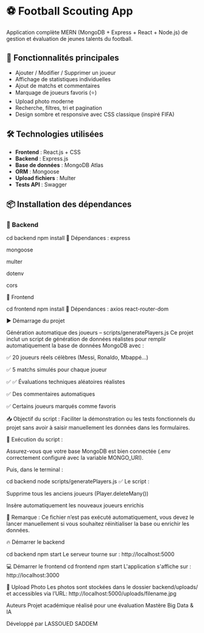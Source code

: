 # ⚽ Football Scouting App

Application complète MERN (MongoDB + Express + React + Node.js) de gestion et évaluation de jeunes talents du football.


## 🚀 Fonctionnalités principales

- Ajouter / Modifier / Supprimer un joueur
- Affichage de statistiques individuelles
- Ajout de matchs et commentaires
- Marquage de joueurs favoris (⭐)
- Upload photo moderne
- Recherche, filtres, tri et pagination
- Design sombre et responsive avec CSS classique (inspiré FIFA)

## 🛠️ Technologies utilisées

- **Frontend** : React.js + CSS
- **Backend** : Express.js
- **Base de données** : MongoDB Atlas
- **ORM** : Mongoose
- **Upload fichiers** : Multer
- **Tests API** : Swagger

## 📦 Installation des dépendances

### 🔧 Backend

cd backend
npm install
📄 Dépendances :
express

mongoose

multer

dotenv

cors

🔧 Frontend

cd frontend
npm install
📄 Dépendances :
axios
react-router-dom

▶️ Démarrage du projet

Génération automatique des joueurs – scripts/generatePlayers.js
Ce projet inclut un script de génération de données réalistes pour remplir automatiquement la base de données MongoDB avec :

✅ 20 joueurs réels célèbres (Messi, Ronaldo, Mbappé…)

✅ 5 matchs simulés pour chaque joueur

✅ ✅ Évaluations techniques aléatoires réalistes

✅ Des commentaires automatiques

✅ Certains joueurs marqués comme favoris

📥 Objectif du script :
Faciliter la démonstration ou les tests fonctionnels du projet sans avoir à saisir manuellement les données dans les formulaires.

🚀 Exécution du script :

Assurez-vous que votre base MongoDB est bien connectée (.env correctement configuré avec la variable MONGO_URI).

Puis, dans le terminal :

cd backend
node scripts/generatePlayers.js
✅ Le script :

Supprime tous les anciens joueurs (Player.deleteMany())

Insère automatiquement les nouveaux joueurs enrichis

📌 Remarque :
Ce fichier n’est pas exécuté automatiquement, vous devez le lancer manuellement si vous souhaitez réinitialiser la base ou enrichir les données.


🔥 Démarrer le backend

cd backend
npm start
Le serveur tourne sur : http://localhost:5000

💻 Démarrer le frontend
cd frontend
npm start
L'application s'affiche sur : http://localhost:3000
  

  📸 Upload Photo
Les photos sont stockées dans le dossier backend/uploads/ et accessibles via l’URL:
 http://localhost:5000/uploads/filename.jpg

Auteurs
Projet académique réalisé pour une évaluation Mastère Big Data & IA

Développé par LASSOUED SADDEM 
